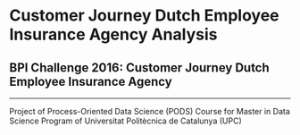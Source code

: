# Customer Journey Dutch Employee Insurance Agency Analysis
## BPI Challenge 2016: Customer Journey Dutch Employee Insurance Agency
***
Project of Process-Oriented Data Science (PODS) Course for Master in Data Science Program of Universitat Politècnica de Catalunya (UPC)
